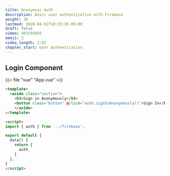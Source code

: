 ```yaml
---
title: Anonymous Auth
description: Basic user authentication with Firebase
weight: 20
lastmod: 2020-04-01T10:23:30-09:00
draft: false
vimeo: 403195865
emoji: 👤
video_length: 2:02
chapter_start: User Authentication
---
```


## Login Component

{{< file "vue" "App.vue" >}}
```html
<template>
  <aside class="section">
    <h3>Sign in Anonymously</h3>
    <button class="button" @click="auth.signInAnonymously()">Sign In</button>
    </aside>
</template>

<script>
import { auth } from '../firebase';

export default {
  data() {
    return {
      auth,
    }
  },
}
</script>
```